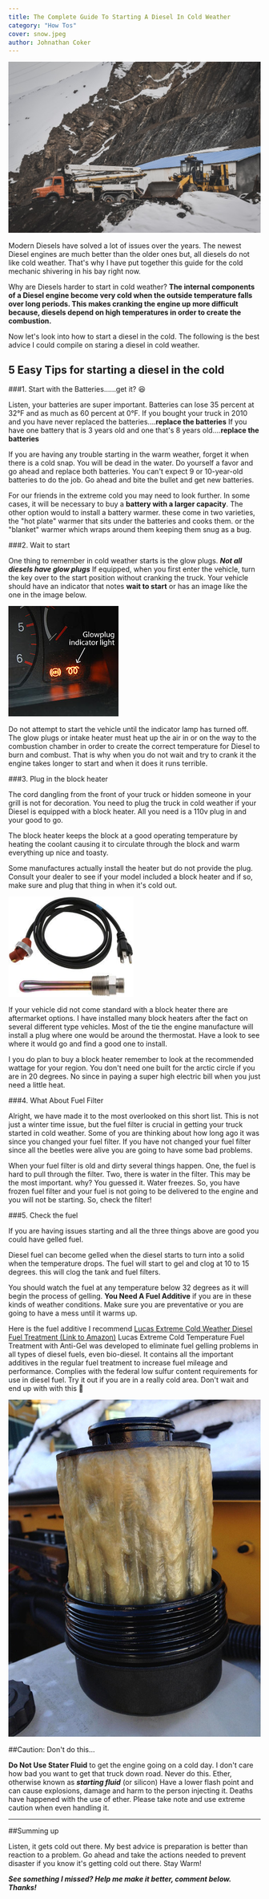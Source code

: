 ```yaml
---
title: The Complete Guide To Starting A Diesel In Cold Weather
category: "How Tos"
cover: snow.jpeg
author: Johnathan Coker
---
```


![test](./snow.jpeg)

Modern Diesels have solved a lot of issues over the years. The newest Diesel engines are much better than the older ones but, all diesels do not like cold weather. That's why I have put together this guide for the cold mechanic shivering in his bay right now.

Why are Diesels harder to start in cold weather? **The internal components of a Diesel engine become very cold when the outside temperature falls over long periods. This makes cranking the engine up more difficult because, diesels depend on high temperatures in order to create the combustion.**

Now let's look into how to start a diesel in the cold. The following is the best advice I could compile on staring a diesel in cold weather.

## 5 Easy Tips for starting a diesel in the cold

###1. Start with the Batteries......get it? 😆

Listen, your batteries are super important. Batteries can lose 35 percent at 32°F and as much as 60 percent at 0°F. If you bought your truck in 2010 and you have never replaced the batteries....**replace the batteries** If you have one battery that is 3 years old and one that's 8 years old....**replace the batteries** 

If you are having any trouble starting in the warm weather, forget it when there is a cold snap. You will be dead in the water. Do yourself a favor and go ahead and replace both batteries. You can't expect 9 or 10-year-old batteries to do the job. Go ahead and bite the bullet and get new batteries.

For our friends in the extreme cold you may need to look further. In some cases, it will be necessary to buy a **battery with a larger capacity**. The other option would to install a battery warmer. these come in two varieties, the "hot plate" warmer that sits under the batteries and cooks them. or the "blanket" warmer which wraps around them keeping them snug as a bug.

###2. Wait to start

One thing to remember in cold weather starts is the glow plugs. ***Not all diesels have glow plugs*** If equipped, when you first enter the vehicle, turn the key over to the start position without cranking the truck. Your vehicle should have an indicator that notes **wait to start** or has an image like the one in the image below. 

![glow](./glow.jpg)

Do not attempt to start the vehicle until the indicator lamp has turned off. The glow plugs or intake heater must heat up the air in or on the way to the combustion chamber in order to create the correct temperature for Diesel to burn and combust. That is why when you do not wait and try to crank it the engine takes longer to start and when it does it runs terrible.

###3. Plug in the block heater

The cord dangling from the front of your truck or hidden someone in your grill is not for decoration. You need to plug the truck in cold weather if your Diesel is equipped with a block heater. All you need is a 110v plug in and your good to go. 

The block heater keeps the block at a good operating temperature by heating the coolant causing it to circulate through the block and warm everything up nice and toasty. 

Some manufactures actually install the heater but do not provide the plug. Consult your dealer to see if your model included a block heater and if so, make sure and plug that thing in when it's cold out.

![block heater](heat.webp)

If your vehicle did not come standard with a block heater there are aftermarket options. I have installed many block heaters after the fact on several different type vehicles. Most of the tie the engine manufacture will install a plug where one would be around the thermostat. Have a look to see where it would go and find a good one to install. 

I you do plan to buy a block heater remember to look at the recommended wattage for your region. You don't need one built for the arctic circle if you are in 20 degrees. No since in paying a super high electric bill when you just need a little heat. 

###4. What About Fuel Filter 

Alright, we have made it to the most overlooked on this short list. This is not just a winter time issue, but the fuel filter is crucial in getting your truck started in cold weather. Some of you are thinking about how long ago it was since you changed your fuel filter. If you have not changed your fuel filter since all the beetles were alive you are going to have some bad problems. 

When your fuel filter is old and dirty several things happen. One, the fuel is hard to pull through the filter. Two, there is water in the filter. This may be the most important. why? You guessed it. Water freezes. So, you have frozen fuel filter and your fuel is not going to be delivered to the engine and you will not be starting. So, check the filter!

###5. Check the fuel

If you are having issues starting and all the three things above are good you could have gelled fuel. 

Diesel fuel can become gelled when the diesel starts to turn into a solid when the temperature drops. The fuel will start to gel and clog at 10 to 15 degrees. this will clog the tank and fuel filters. 

You should watch the fuel at any temperature below 32 degrees as it will begin the process of gelling. **You Need A Fuel Additive** if you are in these kinds of weather conditions. Make sure you are preventative or you are going to have a mess until it warms up. 

Here is the fuel additive I recommend [Lucas Extreme Cold Weather Diesel Fuel Treatment (Link to Amazon)](https://amzn.to/2Nz4P24) Lucas Extreme Cold Temperature Fuel Treatment with Anti-Gel was developed to eliminate fuel gelling problems in all types of diesel fuels, even bio-diesel. It contains all the important additives in the regular fuel treatment to increase fuel mileage and performance. Complies with the federal low sulfur content requirements for use in diesel fuel. Try it out if you are in a really cold area. Don't wait and end up with with this 🔽

![gelled diesel](./gell.jpg)



##Caution: Don't do this...

**Do Not Use Stater Fluid** to get the engine going on a cold day. I don't care how bad you want to get that truck down road. Never do this. Ether, otherwise known as ***starting fluid*** (or silicon) Have a lower flash point and can cause explosions, damage and harm to the person injecting it. Deaths have happened with the use of ether. Please take note and use extreme caution when even handling it.  

****

##Summing up

Listen, it gets cold out there. My best advice is preparation is better than reaction to a problem. Go ahead and take the actions needed to prevent disaster if you know it's getting cold out there. Stay Warm!

***See something I missed? Help me make it better, comment below. Thanks!***